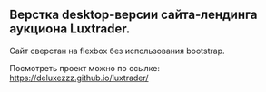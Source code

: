 
## Верстка desktop-версии сайта-лендинга аукциона Luxtrader. 

Сайт сверстан на flexbox без использования bootstrap.</br> 

Посмотреть проект можно по ссылке:</br>
https://deluxezzz.github.io/luxtrader/
